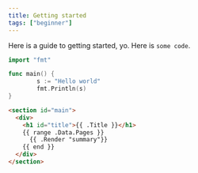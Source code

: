 ```yaml
---
title: Getting started
tags: ["beginner"]
---
```


Here is a guide to getting started, yo. Here is `some code`.

```go
import "fmt"

func main() {
        s := "Hello world"
        fmt.Println(s)
}
```

```html
<section id="main">
  <div>
    <h1 id="title">{{ .Title }}</h1>
    {{ range .Data.Pages }}
      {{ .Render "summary"}}
    {{ end }}
  </div>
</section>
```
